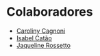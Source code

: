 # Colaboradores

- [Caroliny Cagnoni](https://github.com/cgcagnoni)  
- [Isabel Catão](https://github.com/isabelalvescatao)  
- [Jaqueline Rossetto](https://github.com/jaquerossetto)
